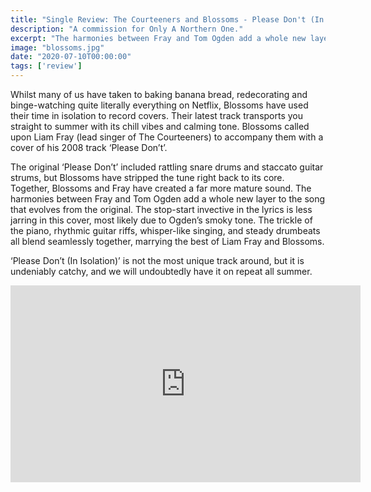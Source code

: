 ```yaml
---
title: "Single Review: The Courteeners and Blossoms - Please Don't (In Isolation)"
description: "A commission for Only A Northern One."
excerpt: "The harmonies between Fray and Tom Ogden add a whole new layer to the track, with the instrumentation blending seamlessly together."
image: "blossoms.jpg"
date: "2020-07-10T00:00:00"
tags: ['review']
---
```


Whilst many of us have taken to baking banana bread, redecorating and binge-watching quite literally everything on Netflix, Blossoms have used their time in isolation to record covers. Their latest track transports you straight to summer with its chill vibes and calming tone. Blossoms called upon Liam Fray (lead singer of The Courteeners) to accompany them with a cover of his 2008 track ‘Please Don’t’.

The original ‘Please Don’t’ included rattling snare drums and staccato guitar strums, but Blossoms have stripped the tune right back to its core. Together, Blossoms and Fray have created a far more mature sound. The harmonies between Fray and Tom Ogden add a whole new layer to the song that evolves from the original. The stop-start invective in the lyrics is less jarring in this cover, most likely due to Ogden’s smoky tone. The trickle of the piano, rhythmic guitar riffs, whisper-like singing, and steady drumbeats all blend seamlessly together, marrying the best of Liam Fray and Blossoms.

‘Please Don’t (In Isolation)’ is not the most unique track around, but it is undeniably catchy, and we will undoubtedly have it on repeat all summer.

<iframe style="margin: 0 auto" width="560" height="315" src="https://www.youtube.com/embed/7jKMGnAx1ro" frameborder="0" allow="accelerometer; autoplay; encrypted-media; gyroscope; picture-in-picture" allowfullscreen></iframe>

